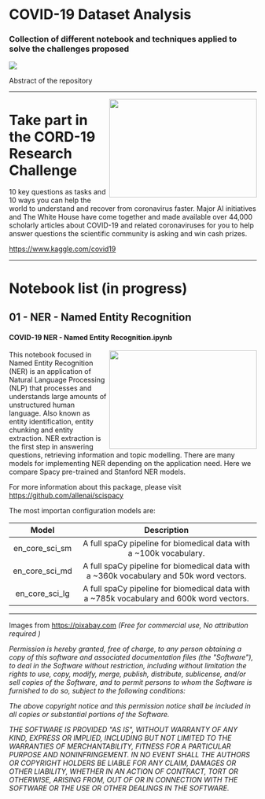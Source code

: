 # COVID-19 Dataset Analysis
### Collection of different notebook and techniques applied to solve the challenges proposed

<img align="center" src="https://cdn.pixabay.com/photo/2020/03/16/16/29/virus-4937553_1280.jpg">

Abstract of the repository
  
***

<img align="right" width="300" height="200" src="https://cdn.pixabay.com/photo/2020/03/09/14/11/virus-4915859_1280.png">

# Take part in the CORD-19 Research Challenge
10 key questions as tasks and 10 ways you can help the world to understand and recover from coronavirus faster. Major AI initiatives and The White House have come together and made available over 44,000 scholarly articles about COVID-19 and related coronaviruses for you to help answer questions the scientific community is asking and win cash prizes. 

https://www.kaggle.com/covid19

***
# Notebook list (in progress)

## 01 - NER - Named Entity Recognition
#### COVID-19 NER - Named Entity Recognition.ipynb 
<img align="right" width="300" height="200" src="https://blog.vsoftconsulting.com/hubfs/image-43.png">


This notebook focused in Named Entity Recognition (NER) is an application of Natural Language Processing (NLP) that processes and understands large amounts of unstructured human language. Also known as entity identification, entity chunking and entity extraction. NER extraction is the first step in answering questions, retrieving information and topic modelling. There are many models for implementing NER depending on the application need. Here we compare Spacy pre-trained and Stanford NER models.

For more information about this package, please visit https://github.com/allenai/scispacy

The most importan configuration models are:

|      Model     |                                        Description                                       |
|:--------------:|:----------------------------------------------------------------------------------------:|
| en_core_sci_sm |            A full spaCy pipeline for biomedical data with a ~100k vocabulary.            |
| en_core_sci_md | A full spaCy pipeline for biomedical data with a ~360k vocabulary and 50k word vectors.  |
| en_core_sci_lg | A full spaCy pipeline for biomedical data with a ~785k vocabulary and 600k word vectors. |


***

Images from https://pixabay.com *(Free for commercial use, No attribution required )*

*Permission is hereby granted, free of charge, to any person obtaining a copy of this software and associated documentation files (the "Software"), to deal in the Software without restriction, including without limitation the rights to use, copy, modify, merge, publish, distribute, sublicense, and/or sell copies of the Software, and to permit persons to whom the Software is furnished to do so, subject to the following conditions:*

*The above copyright notice and this permission notice shall be included in all copies or substantial portions of the Software.*

*THE SOFTWARE IS PROVIDED "AS IS", WITHOUT WARRANTY OF ANY KIND, EXPRESS OR IMPLIED, INCLUDING BUT NOT LIMITED TO THE WARRANTIES OF MERCHANTABILITY, FITNESS FOR A PARTICULAR PURPOSE AND NONINFRINGEMENT. IN NO EVENT SHALL THE AUTHORS OR COPYRIGHT HOLDERS BE LIABLE FOR ANY CLAIM, DAMAGES OR OTHER LIABILITY, WHETHER IN AN ACTION OF CONTRACT, TORT OR OTHERWISE, ARISING FROM, OUT OF OR IN CONNECTION WITH THE SOFTWARE OR THE USE OR OTHER DEALINGS IN THE SOFTWARE.*


